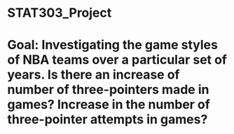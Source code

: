 # STAT303_Project
# Goal: Investigating the game styles of NBA teams over a particular set of years. Is there an increase of number of three-pointers made in games? Increase in the number of three-pointer attempts in games?
